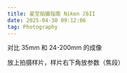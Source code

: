 ```yaml
---
title: 星空拍摄指南 Nikon ℤ6II
date: 2025-04-30 09:12:06
tag: Photography
---
```


对比 35mm 和 24-200mm 的成像

放上拍摄样片，样片右下角放参数（焦段）
